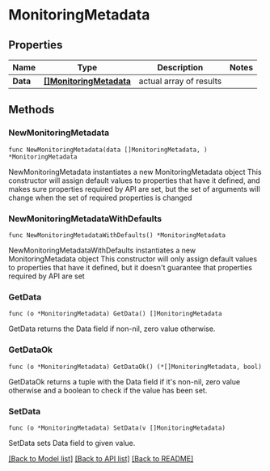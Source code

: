 # MonitoringMetadata

## Properties

Name | Type | Description | Notes
------------ | ------------- | ------------- | -------------
**Data** | [**[]MonitoringMetadata**](MonitoringMetadata.md) | actual array of results | 

## Methods

### NewMonitoringMetadata

`func NewMonitoringMetadata(data []MonitoringMetadata, ) *MonitoringMetadata`

NewMonitoringMetadata instantiates a new MonitoringMetadata object
This constructor will assign default values to properties that have it defined,
and makes sure properties required by API are set, but the set of arguments
will change when the set of required properties is changed

### NewMonitoringMetadataWithDefaults

`func NewMonitoringMetadataWithDefaults() *MonitoringMetadata`

NewMonitoringMetadataWithDefaults instantiates a new MonitoringMetadata object
This constructor will only assign default values to properties that have it defined,
but it doesn't guarantee that properties required by API are set

### GetData

`func (o *MonitoringMetadata) GetData() []MonitoringMetadata`

GetData returns the Data field if non-nil, zero value otherwise.

### GetDataOk

`func (o *MonitoringMetadata) GetDataOk() (*[]MonitoringMetadata, bool)`

GetDataOk returns a tuple with the Data field if it's non-nil, zero value otherwise
and a boolean to check if the value has been set.

### SetData

`func (o *MonitoringMetadata) SetData(v []MonitoringMetadata)`

SetData sets Data field to given value.



[[Back to Model list]](../README.md#documentation-for-models) [[Back to API list]](../README.md#documentation-for-api-endpoints) [[Back to README]](../README.md)


